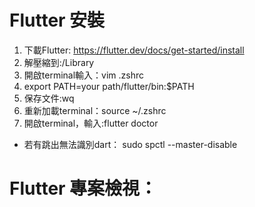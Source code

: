 # Flutter 安裝

1. 下載Flutter: https://flutter.dev/docs/get-started/install
2. 解壓縮到:/Library
3. 開啟terminal輸入：vim .zshrc
4. export PATH=your path/flutter/bin:$PATH
5. 保存文件:wq
6. 重新加載terminal：source ~/.zshrc
6. 開啟terminal，輸入:flutter doctor

* 若有跳出無法識別dart：
    sudo spctl --master-disable

# Flutter 專案檢視：
